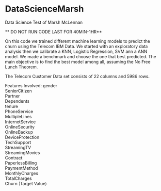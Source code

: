 # DataScienceMarsh
Data Science Test of Marsh McLennan

** DO NOT RUN CODE LAST FOR 40MIN-1HR**


On this code we trained different machine learning models to predict the churn using the Telecom IBM Data. 
We started with an exploratory data analysis then we calibrate a KNN, Logistic Regression, SVM ann a ANN model. We made a benchmark and choose the one that best predicted.
The main objective is to find the best model among all, assuming the No Free Lunch Theorem.

The Telecom Customer Data set consists of 22 columns and 5986 rows.

Features Involved:
gender               
SeniorCitizen         
Partner              
Dependents           
tenure                
PhoneService         
MultipleLines        
InternetService      
OnlineSecurity       
OnlineBackup         
DeviceProtection     
TechSupport          
StreamingTV          
StreamingMovies      
Contract             
PaperlessBilling    
PaymentMethod        
MonthlyCharges      
TotalCharges         
Churn               (Target Value)

